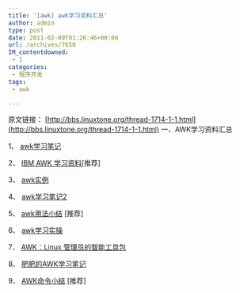 ```yaml
---
title: '[awk] awk学习资料汇总'
author: admin
type: post
date: 2011-02-09T01:26:46+00:00
url: /archives/7650
IM_contentdowned:
 - 1
categories:
 - 程序开发
tags:
 - awk

---
```

原文链接： [http://bbs.linuxtone.org/thread-1714-1-1.html](http://bbs.linuxtone.org/thread-1714-1-1.html)
 一、AWK学习资料汇总

 1、 [awk学习笔记](http://bbs.linuxtone.org/thread-222-1-1.html)

 2、 [IBM AWK 学习资料](http://bbs.linuxtone.org/thread-678-1-2.html)[推荐]

 3、 [awk实例](http://bbs.linuxtone.org/thread-334-1-2.html)

 4、 [awk学习笔记2](http://bbs.linuxtone.org/thread-267-1-2.html)

 5、 [awk用法小结](http://bbs.linuxtone.org/thread-227-1-2.html) [推荐]

 6、 [awk学习实操](http://bbs.linuxtone.org/thread-224-1-2.html)

 7、 [AWK：Linux 管理员的智能工具包](http://bbs.linuxtone.org/thread-223-1-2.html)

 8、 [肥肥的AWK学习笔记](http://www.linux.gov.cn/shell/awk.htm)

 9、 [AWK命令小结](http://bbs.linuxtone.org/thread-2777-1-1.html) [推荐]